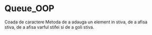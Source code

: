 # Queue_OOP
Coada de caractere
Metoda de a adauga un element in stiva, de a afisa stiva, de a afisa varful stifei si de a goli stiva.
